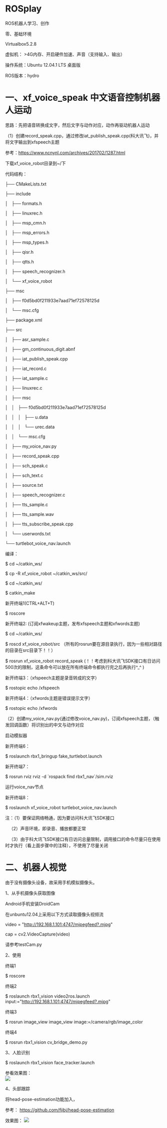 # ROSplay

ROS机器人学习、创作

零、基础环境

Virtualbox5.2.8

虚拟机： >4G内存、开启硬件加速、声音（支持输入、输出）

操作系统：Ubuntu 12.04.1 LTS 桌面版

ROS版本：hydro


# 一、xf_voice_speak 中文语音控制机器人运动

思路：先把语音转换成文字，然后文字与动作对应，动作再驱动机器人运动

（1）创建record_speak.cpp，通过修改iat_publish_speak.cpp(科大讯飞)，并将文字输出到xfspeech主题

参考：https://www.ncnynl.com/archives/201702/1287.html

下载xf_voice_robot目录到~/下

代码结构：

├── CMakeLists.txt

├── include

│   ├── formats.h

│   ├── linuxrec.h

│   ├── msp_cmn.h

│   ├── msp_errors.h

│   ├── msp_types.h

│   ├── qisr.h

│   ├── qtts.h

│   ├── speech_recognizer.h

│   └── xf_voice_robot

├── msc

│   ├── f0d5bd0f211933e7aad71ef72578125d

│   └── msc.cfg

├── package.xml

├── src

│   ├── asr_sample.c

│   ├── gm_continuous_digit.abnf

│   ├── iat_publish_speak.cpp

│   ├── iat_record.c

│   ├── iat_sample.c

│   ├── linuxrec.c

│   ├── msc

│   │   ├── f0d5bd0f211933e7aad71ef72578125d

│   │   │   ├── u.data

│   │   │   └── urec.data

│   │   └── msc.cfg

│   ├── my_voice_nav.py

│   ├── record_speak.cpp

│   ├── sch_speak.c

│   ├── sch_text.c

│   ├── source.txt

│   ├── speech_recognizer.c

│   ├── tts_sample.c

│   ├── tts_sample.wav

│   ├── tts_subscribe_speak.cpp

│   └── userwords.txt

└── turtlebot_voice_nav.launch


编译：

$ cd ~/catkin_ws/

$ cp -R xf_voice_robot  ~/catkin_ws/src/

$ cd ~/catkin_ws/

$ catkin_make

新开终端1(CTRL+ALT+T)

$ roscore 

新开终端2: (订阅xfwakeup主题，发布xfspeech主题和xfwords主题)

$ cd ~/catkin_ws/

$ roscd xf_voice_robot/src  （所有的rosrun要在源目录执行，因为一些相对路径的目录在src目录下！！）

$ rosrun xf_voice_robot record_speak (！！考虑到科大讯飞SDK接口有日访问500次的限制，这条命令可以放在所有终端命令都执行完之后再执行^_^ )

新开终端3：（xfspeech主题是录音转成的文字）

$ rostopic echo /xfspeech

新开终端4：（xfwords主题是错误提示文字）

$ rostopic echo /xfwords

（2）创建my_voice_nav.py(通过修改voice_nav.py)，订阅xfspeech主题，（触发回调函数）将识别出的中文与动作对应

启动模拟器

新开终端6：

$ roslaunch rbx1_bringup fake_turtlebot.launch

新开终端7：

$ rosrun rviz rviz -d \`rospack find rbx1_nav\`/sim.rviz

运行voice_nav节点

新开终端8：

$ roslaunch xf_voice_robot turtlebot_voice_nav.launch

注：（1）要保证网络畅通，因为要访问科大讯飞SDK接口

    （2）声音环境，即录音、播放都要正常
    
    （3）由于科大讯飞SDK接口有日访问总量限制，调用接口的命令尽量只在使用时才执行（看上面步骤中的注释），不使用了尽量关闭

# 二、机器人视觉

由于没有摄像头设备，故采用手机模拟摄像头。

1、从手机摄像头获取图像

Android手机安装DroidCam

在unbuntu12.04上采用以下方式读取摄像头视频流

video = "http://192.168.1.101:4747/mjpegfeed?.mjpg"

cap = cv2.VideoCapture(video)

请参考testCam.py
   
2、使用

终端1

$ roscore

终端2

$ roslaunch rbx1_vision video2ros.launch input:="http://192.168.1.101:4747/mjpegfeed?.mjpg"

终端3

$ rosrun image_view image_view image:=/camera/rgb/image_color

终端4

$ rosrun rbx1_vision cv_bridge_demo.py


3、人脸识别

$ roslaunch rbx1_vision face_tracker.launch

参看效果图：  
<img src="人脸识别.jpg">

4、头部跟踪

将head-pose-estimation功能加入，

参考： https://github.com/fjibj/head-pose-estimation

效果图：
<img src="头部跟踪.jpg">


